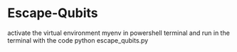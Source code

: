 # Escape-Qubits
activate the virtual environment myenv in powershell terminal and run in the terminal with the code python escape_qubits.py

